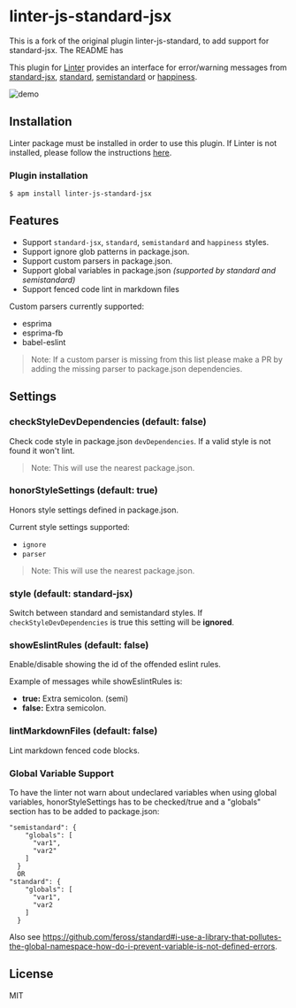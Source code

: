 linter-js-standard-jsx
=========================

This is a fork of the original plugin linter-js-standard, to add support for standard-jsx. The README has

This plugin for [Linter](https://github.com/AtomLinter/Linter) provides an interface for error/warning messages from [standard-jsx](https://github.com/tyrsius/standard-jsx), [standard](https://github.com/feross/standard), [semistandard](https://github.com/Flet/semistandard) or [happiness](https://github.com/JedWatson/happiness).

![demo](https://cloud.githubusercontent.com/assets/6867996/8457085/4bd7575e-2007-11e5-9762-e3f942b78232.gif)

## Installation
Linter package must be installed in order to use this plugin. If Linter is not installed, please follow the instructions [here](https://github.com/AtomLinter/Linter).

### Plugin installation
```
$ apm install linter-js-standard-jsx
```

## Features
- Support `standard-jsx`, `standard`, `semistandard` and `happiness` styles.
- Support ignore glob patterns in package.json.
- Support custom parsers in package.json.
- Support global variables in package.json _(supported by standard and semistandard)_
- Support fenced code lint in markdown files

Custom parsers currently supported:
- esprima
- esprima-fb
- babel-eslint

> Note: If a custom parser is missing from this list please make a PR by adding the missing parser to package.json dependencies.

## Settings

### checkStyleDevDependencies (default: false)
Check code style in package.json `devDependencies`. If a valid style is not found it won't lint.

> Note: This will use the nearest package.json.

### honorStyleSettings (default: true)
Honors style settings defined in package.json.

Current style settings supported:
- `ignore`
- `parser`

> Note: This will use the nearest package.json.

### style (default: standard-jsx)
Switch between standard and semistandard styles.
If `checkStyleDevDependencies` is true this setting will be **ignored**.

### showEslintRules (default: false)
Enable/disable showing the id of the offended eslint rules.

Example of messages while showEslintRules is:
- **true:** Extra semicolon. (semi)
- **false:** Extra semicolon.

### lintMarkdownFiles (default: false)
Lint markdown fenced code blocks.

### Global Variable Support
To have the linter not warn about undeclared variables when using global variables, honorStyleSettings has to be checked/true and a "globals" section has to be added to package.json:
```
"semistandard": {
    "globals": [
      "var1",
      "var2"
    ]
  }
  OR
"standard": {
    "globals": [
      "var1",
      "var2
    ]
  }
  ```
Also see https://github.com/feross/standard#i-use-a-library-that-pollutes-the-global-namespace-how-do-i-prevent-variable-is-not-defined-errors.

## License
MIT

